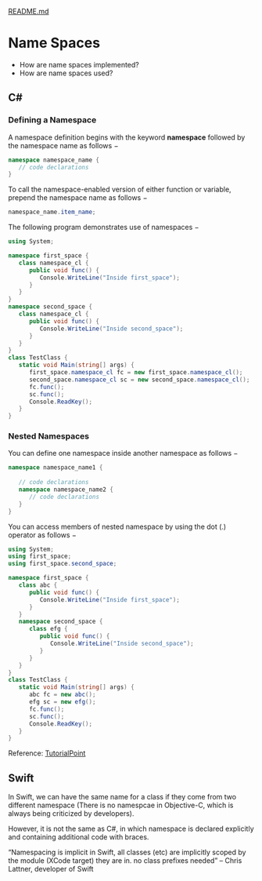 [README.md](../README.md)

# Name Spaces
* How are name spaces implemented?
* How are name spaces used?


## C#
### Defining a Namespace
A namespace definition begins with the keyword **namespace** followed by the namespace name as follows −
```cs
namespace namespace_name {
   // code declarations
}
```
To call the namespace-enabled version of either function or variable, prepend the namespace name as follows −
```cs
namespace_name.item_name;
```
The following program demonstrates use of namespaces −
```cs
using System;

namespace first_space {
   class namespace_cl {
      public void func() {
         Console.WriteLine("Inside first_space");
      }
   }
}
namespace second_space {
   class namespace_cl {
      public void func() {
         Console.WriteLine("Inside second_space");
      }
   }
}
class TestClass {
   static void Main(string[] args) {
      first_space.namespace_cl fc = new first_space.namespace_cl();
      second_space.namespace_cl sc = new second_space.namespace_cl();
      fc.func();
      sc.func();
      Console.ReadKey();
   }
}
```
### Nested Namespaces
You can define one namespace inside another namespace as follows −
```cs
namespace namespace_name1 {
   
   // code declarations
   namespace namespace_name2 {
      // code declarations
   }
}
```
You can access members of nested namespace by using the dot (.) operator as follows −
```cs
using System;
using first_space;
using first_space.second_space;

namespace first_space {
   class abc {
      public void func() {
         Console.WriteLine("Inside first_space");
      }
   }
   namespace second_space {
      class efg {
         public void func() {
            Console.WriteLine("Inside second_space");
         }
      }
   }   
}
class TestClass {
   static void Main(string[] args) {
      abc fc = new abc();
      efg sc = new efg();
      fc.func();
      sc.func();
      Console.ReadKey();
   }
}
```
Reference: [TutorialPoint](https://www.tutorialspoint.com/csharp/csharp_namespaces.htm)

## Swift
In Swift, we can have the same name for a class if they come from two different namespace (There is no namespcae in Objective-C, which is always being criticized by developers). 

However, it is not the same as C#, in which namespace is declared explicitly and containing additional code with braces. 

“Namespacing is implicit in Swift, all classes (etc) are implicitly scoped by the module (XCode target) they are in. no class prefixes needed” – Chris Lattner, developer of Swift

